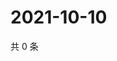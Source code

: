 # 2021-10-10

共 0 条

<!-- BEGIN WEIBO -->
<!-- 最后更新时间 Sun Oct 10 2021 16:00:53 GMT+0800 (China Standard Time) -->

<!-- END WEIBO -->
